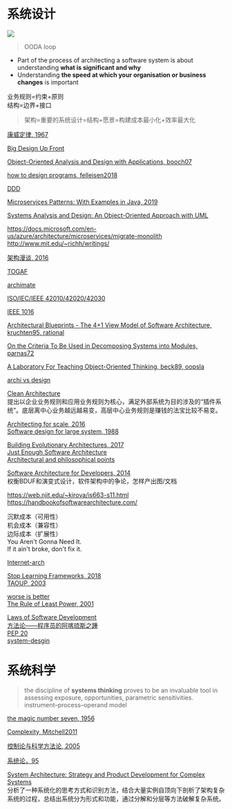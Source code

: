 # 系统设计

![](https://pubs.opengroup.org/architecture/archimate-doc/ts_archimate/ts_archimate_files/image008.png)

> OODA loop

- Part of the process of architecting a software system is about understanding **what is significant and why**
- Understanding **the speed at which your organisation or business changes** is important

业务规则=约束+原则  
结构=边界+接口  

> 架构=重要的系统设计=结构+愿景=构建成本最小化+效率最大化

[康威定律, 1967](http://www.melconway.com/Home/Conways_Law.html)  

[Big Design Up Front](https://en.wikipedia.org/wiki/Big_Design_Up_Front)  

[Object-Oriented Analysis and Design with Applications, booch07](https://book.douban.com/subject/2266843/)  

[how to design programs, felleisen2018](https://www.amazon.com/How-Design-Programs-Introduction-Programming/dp/0262534800)

[DDD](https://book.douban.com/subject/1418618/)  

[Microservices Patterns: With Examples in Java, 2019](https://book.douban.com/subject/33425123/)  

[Systems Analysis and Design: An Object-Oriented Approach with UML](https://www.amazon.com/Systems-Analysis-Design-Object-Oriented-Approach/dp/1118804678/ref=zg_bs_602672_46?_encoding=UTF8&psc=1&refRID=PKYB5W8Q8TXME0HQZ945)


https://docs.microsoft.com/en-us/azure/architecture/microservices/migrate-monolith  
http://www.mit.edu/~richh/writings/  

[架构漫谈, 2016](https://www.infoq.cn/article/an-informal-discussion-on-architecture-part01)  

[TOGAF](https://en.wikipedia.org/wiki/The_Open_Group_Architecture_Framework)

[archimate](https://pubs.opengroup.org/architecture/archimate31-doc/chap01.html#_Toc10045266)

[ISO/IEC/IEEE 42010/42020/42030](http://www.iso-architecture.org/42010/)  

[IEEE 1016](https://perso.univ-st-etienne.fr/jacquene/gl/articles/IEEE-1016-2009.pdf)

[Architectural Blueprints - The 4+1 View Model of Software Architecture, kruchten95, rational](https://www.cs.ubc.ca/~gregor/teaching/papers/4+1view-architecture.pdf)


[On the Criteria To Be Used in Decomposing Systems into Modules, parnas72](https://www.win.tue.nl/~wstomv/edu/2ip30/references/criteria_for_modularization.pdf)

[A Laboratory For Teaching Object-Oriented Thinking, beck89, oopsla](http://people.cs.pitt.edu/~chang/231/5spec/CRCcard/Beck-LaboratoryForTeachingOO.pdf)

[archi vs design](https://www.slideshare.net/luctrudeau/architecture-vs-design)

[Clean Architecture](https://book.douban.com/subject/30333919/)  
提出以企业业务规则和应用业务规则为核心，满足外部系统为目的涉及的“插件系统”。底层离中心业务越远越易变，高层中心业务规则是赚钱的法宝比较不易变。 

[Architecting for scale, 2016](https://book.douban.com/subject/27071892/)  
[Software design for large system, 1988](https://web.njit.edu/~kirova/BC-SDP.pdf)  

[Building Evolutionary Architectures, 2017](https://book.douban.com/subject/27148120/)  
[Just Enough Software Architecture](https://book.douban.com/subject/24872314/)    
[Architectural and philosophical points](https://www.w3.org/DesignIssues/)  

[Software Architecture for Developers, 2014](https://book.douban.com/subject/26248182/)  
权衡BDUF和演变式设计，软件架构中的争论，怎样产出图/文档

https://web.njit.edu/~kirova/is663-s11.html  
https://handbookofsoftwarearchitecture.com/


沉默成本（可用性）  
机会成本（兼容性）  
边际成本（扩展性）  
You Aren't Gonna Need It.  
If it ain't broke, don't fix it.    

[Internet-arch](https://trac.tools.ietf.org/html/rfc3439)  

  

[Stop Learning Frameworks, 2018](https://sizovs.net/2018/12/17/stop-learning-frameworks/)  
[TAOUP, 2003](https://book.douban.com/subject/5387401/)   


[worse is better](http://dreamsongs.com/WorseIsBetter.html)  
[The Rule of Least Power, 2001](https://www.w3.org/2001/tag/doc/leastPower.html)  

[Laws of Software Development](http://www.globalnerdy.com/2007/07/18/laws-of-software-development/)  
[方法论——程序员的阿喀琉斯之踵](http://mindhacks.cn/2008/10/29/methodology-for-programmers/)  
[PEP 20](https://www.python.org/dev/peps/pep-0020/)  
[system-desgin](https://github.com/donnemartin/system-design-primer)  


# 系统科学

> the discipline of **systems thinking** proves to be an invaluable tool in assessing exposure, opportunities, parametric sensitivities. 
> instrument–process–operand model

[the magic number seven, 1956](https://academic.microsoft.com/paper/1984314602/reference)

[Complexity, Mitchell2011](https://book.douban.com/subject/6749832/)

[控制论与科学方法论, 2005](https://book.douban.com/subject/1322336/)

[系统论，95](https://book.douban.com/subject/1008370/)

[System Architecture: Strategy and Product Development for Complex Systems](https://book.douban.com/subject/26938710/)  
分析了一种系统化的思考方式和识别方法，结合大量实例自顶向下剖析了架构复杂系统的过程，总结出系统分为形式和功能，通过分解和分层等方法破解复杂系统。